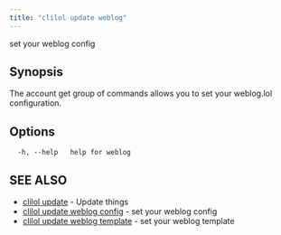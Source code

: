 ```yaml
---
title: "clilol update weblog"
---
```


set your weblog config

## Synopsis

The account get group of commands allows you to set your weblog.lol configuration.

## Options

```
  -h, --help   help for weblog
```

## SEE ALSO

* [clilol update](clilol_update.md)	 - Update things
* [clilol update weblog config](clilol_update_weblog_config.md)	 - set your weblog config
* [clilol update weblog template](clilol_update_weblog_template.md)	 - set your weblog template
